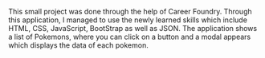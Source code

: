 This small project was done through the help of Career Foundry. Through this application, I managed to use the newly learned
skills which include HTML, CSS, JavaScript, BootStrap as well as JSON. The application shows a list of Pokemons, where you can
click on a button and a modal appears which displays the data of each pokemon.
